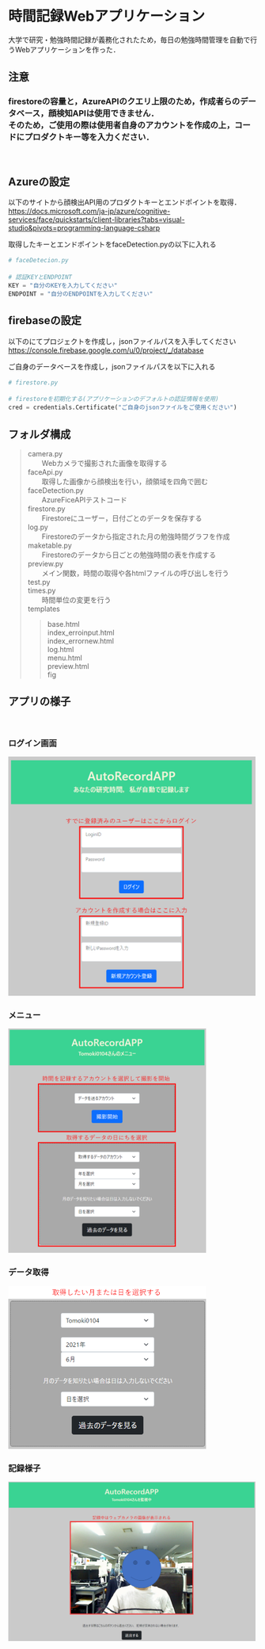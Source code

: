 # 時間記録Webアプリケーション

大学で研究・勉強時間記録が義務化されたため，毎日の勉強時間管理を自動で行うWebアプリケーションを作った．

## 注意
<h3>
firestoreの容量と，AzureAPIのクエリ上限のため，作成者らのデータベース，顔検知APIは使用できません．
<br>
そのため，ご使用の際は使用者自身のアカウントを作成の上，コードにプロダクトキー等を入力ください．
</h3>
<br>

## Azureの設定
以下のサイトから顔検出API用のプロダクトキーとエンドポイントを取得．<br>
https://docs.microsoft.com/ja-jp/azure/cognitive-services/face/quickstarts/client-libraries?tabs=visual-studio&pivots=programming-language-csharp

取得したキーとエンドポイントをfaceDetection.pyの以下に入れる

```python
# faceDetecion.py

# 認証KEYとENDPOINT
KEY = "自分のKEYを入力してください"
ENDPOINT = "自分のENDPOINTを入力してください"

```

## firebaseの設定
以下のにてプロジェクトを作成し，jsonファイルパスを入手してください<br>
https://console.firebase.google.com/u/0/project/_/database

ご自身のデータベースを作成し，jsonファイルパスを以下に入れる
```python
# firestore.py

# firestoreを初期化する(アプリケーションのデフォルトの認証情報を使用)
cred = credentials.Certificate("ご自身のjsonファイルをご使用ください")
```

## フォルダ構成
> camera.py<br>
> 　　Webカメラで撮影された画像を取得する <br>
> faceApi.py<br>
> 　　取得した画像から顔検出を行い，顔領域を四角で囲む<br>
> faceDetection.py<br>
> 　　AzureFiceAPIテストコード<br>
> firestore.py<br>
> 　　Firestoreにユーザー，日付ごとのデータを保存する<br>
> log.py<br>
> 　　Firestoreのデータから指定された月の勉強時間グラフを作成<br>
> maketable.py<br>
> 　　Firestoreのデータから日ごとの勉強時間の表を作成する<br>
> preview.py<br>
> 　　メイン関数，時間の取得や各htmlファイルの呼び出しを行う<br>
> test.py<br>
> times.py<br>
> 　　時間単位の変更を行う<br>
> templates<br>
> > base.html<br>
> > index_erroinput.html<br>
> > index_errornew.html<br>
> > log.html<br>
> > menu.html<br>
> > preview.html<br>
> > fig


## アプリの様子

<br>

### ログイン画面
<img src="./image/loginform.png" width="500">
<br>

### メニュー
<img src="./image/menu.png" width="400">
<br>

### データ取得
<img src="./image/checkdata.png" width="400">
<br>

### 記録様子
<img src="./image/preview.png" width="500">